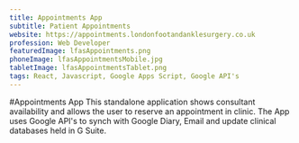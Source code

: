 ```yaml
---
title: Appointments App
subtitle: Patient Appointments
website: https://appointments.londonfootandanklesurgery.co.uk
profession: Web Developer
featuredImage: lfasAppointments.png
phoneImage: lfasAppointmentsMobile.jpg
tabletImage: lfasAppointmentsTablet.png
tags: React, Javascript, Google Apps Script, Google API's
---
```


#Appointments App
This standalone application shows consultant availability and allows the user to reserve an appointment in clinic.
The App uses Google API's to synch with Google Diary, Email and update clinical databases held in G Suite.